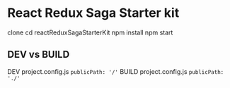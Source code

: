 # React Redux Saga Starter kit

clone
cd reactReduxSagaStarterKit
npm install
npm start

## DEV vs BUILD

DEV project.config.js ```publicPath: '/'```
BUILD project.config.js ```publicPath: './'```